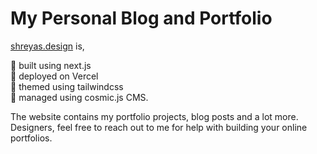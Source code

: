 # My Personal Blog and Portfolio

[shreyas.design](https//:shreyas.design) is,

🎉 built using next.js
</br>
🚀 deployed on Vercel
</br>
🎨 themed using tailwindcss
</br>
📝 managed using cosmic.js CMS.

The website contains my portfolio projects, blog posts and a lot more. Designers, feel free to reach out to me for help with building your online portfolios.

